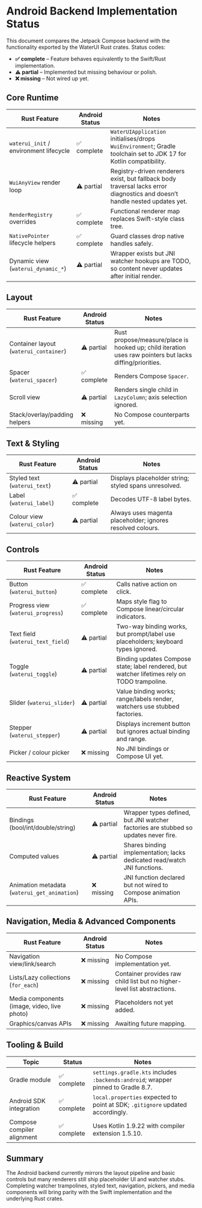 # Android Backend Implementation Status

This document compares the Jetpack Compose backend with the functionality exported by the WaterUI Rust crates. Status codes:

- **✅ complete** – Feature behaves equivalently to the Swift/Rust implementation.
- **⚠️ partial** – Implemented but missing behaviour or polish.
- **❌ missing** – Not wired up yet.

## Core Runtime

| Rust Feature | Android Status | Notes |
| --- | --- | --- |
| `waterui_init` / environment lifecycle | ✅ complete | `WaterUIApplication` initialises/drops `WuiEnvironment`; Gradle toolchain set to JDK 17 for Kotlin compatibility. |
| `WuiAnyView` render loop | ⚠️ partial | Registry-driven renderers exist, but fallback body traversal lacks error diagnostics and doesn’t handle nested updates yet. |
| `RenderRegistry` overrides | ✅ complete | Functional renderer map replaces Swift-style class tree. |
| `NativePointer` lifecycle helpers | ✅ complete | Guard classes drop native handles safely. |
| Dynamic view (`waterui_dynamic_*`) | ⚠️ partial | Wrapper exists but JNI watcher hookups are TODO, so content never updates after initial render. |

## Layout

| Rust Feature | Android Status | Notes |
| --- | --- | --- |
| Container layout (`waterui_container`) | ⚠️ partial | Rust propose/measure/place is hooked up; child iteration uses raw pointers but lacks diffing/priorities. |
| Spacer (`waterui_spacer`) | ✅ complete | Renders Compose `Spacer`. |
| Scroll view | ⚠️ partial | Renders single child in `LazyColumn`; axis selection ignored. |
| Stack/overlay/padding helpers | ❌ missing | No Compose counterparts yet. |

## Text & Styling

| Rust Feature | Android Status | Notes |
| --- | --- | --- |
| Styled text (`waterui_text`) | ⚠️ partial | Displays placeholder string; styled spans unresolved. |
| Label (`waterui_label`) | ✅ complete | Decodes UTF-8 label bytes. |
| Colour view (`waterui_color`) | ⚠️ partial | Always uses magenta placeholder; ignores resolved colours. |

## Controls

| Rust Feature | Android Status | Notes |
| --- | --- | --- |
| Button (`waterui_button`) | ✅ complete | Calls native action on click. |
| Progress view (`waterui_progress`) | ✅ complete | Maps style flag to Compose linear/circular indicators. |
| Text field (`waterui_text_field`) | ⚠️ partial | Two-way binding works, but prompt/label use placeholders; keyboard types ignored. |
| Toggle (`waterui_toggle`) | ⚠️ partial | Binding updates Compose state; label rendered, but watcher lifetimes rely on TODO trampoline. |
| Slider (`waterui_slider`) | ⚠️ partial | Value binding works; range/labels render, watchers use stubbed factories. |
| Stepper (`waterui_stepper`) | ⚠️ partial | Displays increment button but ignores actual binding and range. |
| Picker / colour picker | ❌ missing | No JNI bindings or Compose UI yet. |

## Reactive System

| Rust Feature | Android Status | Notes |
| --- | --- | --- |
| Bindings (bool/int/double/string) | ⚠️ partial | Wrapper types defined, but JNI watcher factories are stubbed so updates never fire. |
| Computed values | ⚠️ partial | Shares binding implementation; lacks dedicated read/watch JNI functions. |
| Animation metadata (`waterui_get_animation`) | ❌ missing | JNI function declared but not wired to Compose animation APIs. |

## Navigation, Media & Advanced Components

| Rust Feature | Android Status | Notes |
| --- | --- | --- |
| Navigation view/link/search | ❌ missing | No Compose implementation yet. |
| Lists/Lazy collections (`for_each`) | ❌ missing | Container provides raw child list but no higher-level list abstractions. |
| Media components (image, video, live photo) | ❌ missing | Placeholders not yet added. |
| Graphics/canvas APIs | ❌ missing | Awaiting future mapping. |

## Tooling & Build

| Topic | Status | Notes |
| --- | --- | --- |
| Gradle module | ✅ complete | `settings.gradle.kts` includes `:backends:android`; wrapper pinned to Gradle 8.7. |
| Android SDK integration | ✅ complete | `local.properties` expected to point at SDK; `.gitignore` updated accordingly. |
| Compose compiler alignment | ✅ complete | Uses Kotlin 1.9.22 with compiler extension 1.5.10. |

## Summary

The Android backend currently mirrors the layout pipeline and basic controls but many renderers still ship placeholder UI and watcher stubs. Completing watcher trampolines, styled text, navigation, pickers, and media components will bring parity with the Swift implementation and the underlying Rust crates.
